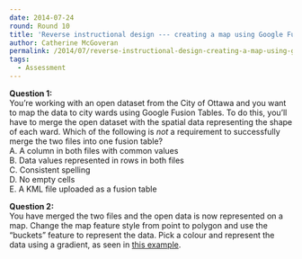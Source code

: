 ```yaml
---
date: 2014-07-24
round: Round 10
title: 'Reverse instructional design --- creating a map using Google Fusion Tables'
author: Catherine McGoveran
permalink: /2014/07/reverse-instructional-design-creating-a-map-using-google-fusion-tables/
tags:
  - Assessment
---
```

**Question 1:**  
You’re working with an open dataset from the City of Ottawa and you want to map the data to city wards using Google Fusion Tables. To do this, you’ll have to merge the open dataset with the spatial data representing the shape of each ward. Which of the following is *not* a requirement to successfully merge the two files into one fusion table?  
A. A column in both files with common values  
B. Data values represented in rows in both files  
C. Consistent spelling  
D. No empty cells  
E. A KML file uploaded as a fusion table

**Question 2:**  
You have merged the two files and the open data is now represented on a map. Change the map feature style from point to polygon and use the “buckets” feature to represent the data. Pick a colour and represent the data using a gradient, as seen in <a href="https://www.google.com/fusiontables/DataSource?docid=1zYIVPFO1PtcxBUSfl1xmwDMPQgV875q9RBALfl4" target="_blank">this example</a>.
